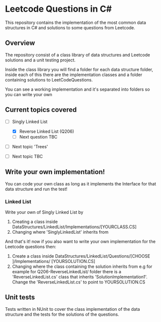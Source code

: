 # Leetcode Questions in C#

This repository contains the implementation of the most common data structures in C# and solutions to some questions from Leetcode.

## Overview

The repository consist of a class library of data structures and Leetcode solutions and a unit testing project.

Inside the class library you will find a folder for each data structure folder, inside each of this there are the implementation classes and a folder containing solutions to LeetCodeQuestions.

You can see a working implementation and it's separated into folders so you can write your own 

## Current topics covered

- [ ] Singly Linked List
  - [x] Reverse Linked List (Q206)
  - [ ] Next question TBC
- [ ] Next topic 'Trees'
- [ ] Next topic TBC



## Write your own implementation!

You can code your own class as long as it implements the Interface for that data structure and run the test!

### Linked List

Write your own of Singly Linked List by 

1. Creating a class inside DataStructures/LinkedList/Implementations/[YOURCLASS.CS]
2. Changing where 'SinglyLinkedList' inherits from

And that's it! now if you also want to write your own implementation for the Leetcode questions then:

1. Create a class inside DataStructures/LinkedList/Questions/[CHOOSE ]/Implementations/ [YOURSOLUTION.CS]
2. Changing where the class containing the solution inherits from e.g for example for Q206-ReverseLinkedList/ folder there is a 'ReverseLinkedList.cs' class that inherits 'SolutionImplementation1'. Change the 'ReverseLinkedList.cs' to point to YOURSOLUTION.CS

## Unit tests

Tests written in NUnit to cover the class implementation of the data structure and the tests for the solutions of the questions.